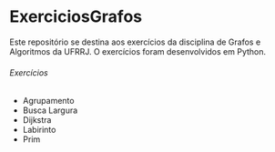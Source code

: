 # ExerciciosGrafos

Este repositório se destina aos exercícios da disciplina de Grafos e Algoritmos da UFRRJ. O exercícios foram desenvolvidos em Python.


###### Exercícios

- Agrupamento
- Busca Largura
- Dijkstra
- Labirinto
- Prim
